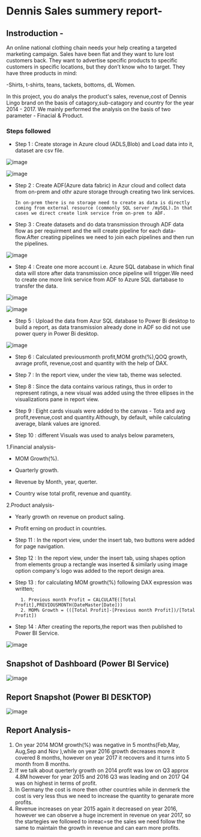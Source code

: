 
# Dennis Sales summery report-

## Instroduction - 

An online national clothing chain needs your help creating a targeted marketing campaign. Sales have been flat and they want to lure lost customers back. They want to advertise specific products to specific customers in specific locations, but they don’t know who to target. They have three products in mind:

-Shirts,
t-shirts,
teans,
tackets,
bottoms,
dL Women.

In this project, you do analys the product's sales, revenue,cost of Dennis Lingo brand on the basis of catagory,sub-catagory and country for the year 2014 - 2017. We mainly performed the analysis on the basis of two parameter -
Finacial & Product.

### Steps followed 

- Step 1 : Create storage in Azure cloud (ADLS,Blob) and Load data into it, dataset are csv file.

![image](https://github.com/user-attachments/assets/7f51ee4f-4c70-4b14-9c3e-63d79f9f26dd)

 ![image](https://github.com/user-attachments/assets/0a3b5229-085a-4962-9b28-7294c302a182)

- Step 2 : Create ADF(Azure data fabric) in Azur cloud and collect data from on-prem and othr azure storage through creating two link services.
          
      In on-prem there is no storage need to create as data is directly coming from external resource (commonly SQL server /mySQL).In that cases we direct create link service from on-prem to ADF.


- Step 3 : Create datasets and do data transmission through ADF data flow as per requirment and the will create pipeline for each data-flow.After creating pipelines we need to join each pipelines and then run the pipelines.

![image](https://github.com/user-attachments/assets/0e49cdfe-9001-4520-91a9-0e7dcff0bf84)

- Step 4 : Create one more account i.e. Azure SQL database in which final data will store after data transmission once pipeline will trigger.We need to create one more link service from ADF to Azure SQL dartabase to transfer the data.

![image](https://github.com/user-attachments/assets/1c7fbef8-ab15-4e8d-8220-1e12144d1383)

![image](https://github.com/user-attachments/assets/3734446a-aab4-43f2-9d47-d7c247fe0139)

- Step 5 : Upload the data from Azur SQL database to Power Bi desktop to build a report, as data transmission already done in ADF so did not use power query in Power Bi desktop.

![image](https://github.com/user-attachments/assets/f011922f-7bfa-483a-821b-af46585fb7b1)

- Step 6 : Calculated previousmonth profit,MOM groth(%),QOQ growth, avrage profit, revenue,cost and quantity with the help of DAX.
- Step 7 : In the report view, under the view tab, theme was selected.
- Step 8 : Since the data contains various ratings, thus in order to represent ratings, a new visual was added using the three ellipses in the visualizations pane in report view. 

- Step 9 : Eight cards visuals were added to the canvas - Tota and avg profit,revenue,cost and quantity.Although, by default, while calculating average, blank values are ignored.
- Step 10 : different Visuals was used to analys below parameters,

1.Financial analysis-

- MOM Growth(%).

- Quarterly growth.

- Revenue by Month, year, querter.

- Country wise total profit, revenue and quantity.

2.Product analysis-

- Yearly growth on revenue on product saling.

- Profit erning on product in countries.



- Step 11 : In the report view, under the insert tab, two buttons were added for page navigation.
- Step 12 : In the report view, under the insert tab, using shapes option from elements group a rectangle was inserted & similarly using image option company's logo was added to the report design area. 

- Step 13 : for calculating MOM growth(%) following DAX expression was written;
       
        1. Previous month Profit = CALCULATE([Total Profit],PREVIOUSMONTH(DateMaster[Date]))
        2. MOM% Growth = (([Total Profit]-[Previous month Profit])/[Total Profit])


- Step 14 : After creating the reports,the report was then published to Power BI Service.
 
 ![image](https://github.com/user-attachments/assets/64fcd059-5d7d-47ca-8c3f-e8707562ea50)

## Snapshot of Dashboard (Power BI Service)

![image](https://github.com/user-attachments/assets/33693656-c9e7-4052-9a00-16963eace6e4)

 
 ## Report Snapshot (Power BI DESKTOP)

 
![image](https://github.com/user-attachments/assets/f86d207f-bbc3-4eec-9191-c7c19b34ef6d)

## Report Analysis-

1. On year 2014 MOM growth(%) was negative in 5 months(Feb,May, Aug,Sep and Nov ),while on year 2016 growth decreases more it covered 8 months, however on year 2017 it recovers and it turns into 5 month from 8 months.
2. If we talk about querterly growth on 2014 profit was low on Q3 approx 4.8M however  for year 2015 and 2016 Q3 was leading and on 2017 Q4 was on highest in terms of profit.
3. In Germany the cost is more then other countries while in denmerk the cost is very less thus we need to increase the quantity to genarate more profits.
4. Revenue increases on year 2015 again it decreased on year 2016, however we can observe a huge increment in revenue on year 2017, so the startegies we followed to inreac=se the sales we need follow the same to maintain the growth in revenue and can earn more profits.


